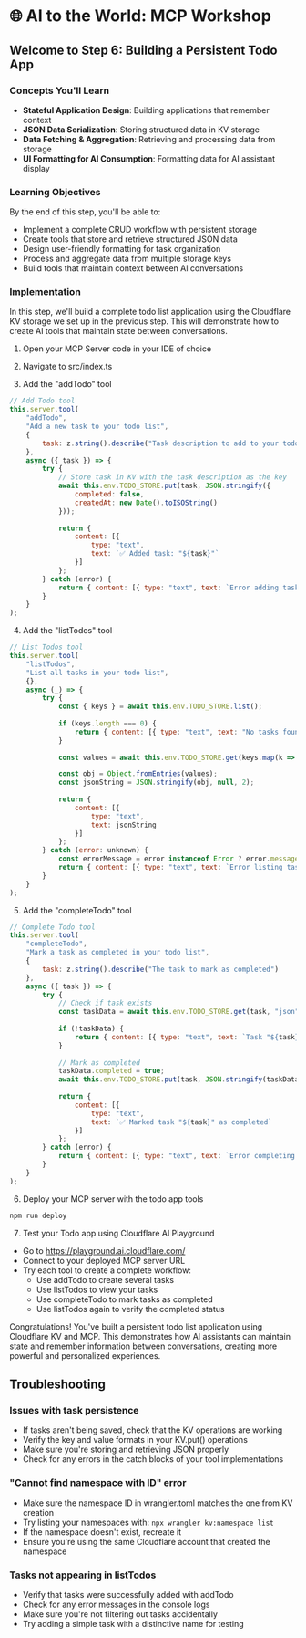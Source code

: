 # 🌐 AI to the World: MCP Workshop

## Welcome to Step 6: Building a Persistent Todo App

### Concepts You'll Learn
- **Stateful Application Design**: Building applications that remember context
- **JSON Data Serialization**: Storing structured data in KV storage
- **Data Fetching & Aggregation**: Retrieving and processing data from storage
- **UI Formatting for AI Consumption**: Formatting data for AI assistant display

### Learning Objectives
By the end of this step, you'll be able to:
- Implement a complete CRUD workflow with persistent storage
- Create tools that store and retrieve structured JSON data
- Design user-friendly formatting for task organization
- Process and aggregate data from multiple storage keys
- Build tools that maintain context between AI conversations

### Implementation

In this step, we'll build a complete todo list application using the Cloudflare KV storage we set up in the previous step. This will demonstrate how to create AI tools that maintain state between conversations.

1) Open your MCP Server code in your IDE of choice

2) Navigate to src/index.ts

3) Add the "addTodo" tool

```javascript
// Add Todo tool
this.server.tool(
    "addTodo",
    "Add a new task to your todo list",
    { 
        task: z.string().describe("Task description to add to your todo list")
    },
    async ({ task }) => {
        try {
            // Store task in KV with the task description as the key
            await this.env.TODO_STORE.put(task, JSON.stringify({
                completed: false,
                createdAt: new Date().toISOString()
            }));
            
            return { 
                content: [{ 
                    type: "text", 
                    text: `✅ Added task: "${task}"` 
                }] 
            };
        } catch (error) {
            return { content: [{ type: "text", text: `Error adding task: ${error.message}` }] };
        }
    }
);
```

4) Add the "listTodos" tool

```javascript
// List Todos tool
this.server.tool(
    "listTodos",
    "List all tasks in your todo list",
    {},
    async (_) => {
        try {
            const { keys } = await this.env.TODO_STORE.list();
            
            if (keys.length === 0) {
                return { content: [{ type: "text", text: "No tasks found in your todo list" }] };
            }
                                
            const values = await this.env.TODO_STORE.get(keys.map(k => k.name));

            const obj = Object.fromEntries(values);
            const jsonString = JSON.stringify(obj, null, 2);
            
            return { 
                content: [{ 
                    type: "text", 
                    text: jsonString
                }] 
            };
        } catch (error: unknown) {
            const errorMessage = error instanceof Error ? error.message : 'Unknown error';
            return { content: [{ type: "text", text: `Error listing tasks: ${errorMessage}` }] };
        }
    }
);
```

5) Add the "completeTodo" tool

```javascript
// Complete Todo tool
this.server.tool(
    "completeTodo",
    "Mark a task as completed in your todo list",
    { 
        task: z.string().describe("The task to mark as completed")
    },
    async ({ task }) => {
        try {
            // Check if task exists
            const taskData = await this.env.TODO_STORE.get(task, "json");
            
            if (!taskData) {
                return { content: [{ type: "text", text: `Task "${task}" not found` }] };
            }
            
            // Mark as completed
            taskData.completed = true;
            await this.env.TODO_STORE.put(task, JSON.stringify(taskData));
            
            return { 
                content: [{ 
                    type: "text", 
                    text: `✅ Marked task "${task}" as completed` 
                }] 
            };
        } catch (error) {
            return { content: [{ type: "text", text: `Error completing task: ${error.message}` }] };
        }
    }
);
```

6) Deploy your MCP server with the todo app tools

```bash
npm run deploy
```

7) Test your Todo app using Cloudflare AI Playground

- Go to https://playground.ai.cloudflare.com/ 
- Connect to your deployed MCP server URL
- Try each tool to create a complete workflow:
  - Use addTodo to create several tasks
  - Use listTodos to view your tasks
  - Use completeTodo to mark tasks as completed
  - Use listTodos again to verify the completed status

Congratulations! You've built a persistent todo list application using Cloudflare KV and MCP. This demonstrates how AI assistants can maintain state and remember information between conversations, creating more powerful and personalized experiences.

## Troubleshooting

### Issues with task persistence
- If tasks aren't being saved, check that the KV operations are working
- Verify the key and value formats in your KV.put() operations
- Make sure you're storing and retrieving JSON properly
- Check for any errors in the catch blocks of your tool implementations

### "Cannot find namespace with ID" error
- Make sure the namespace ID in wrangler.toml matches the one from KV creation
- Try listing your namespaces with: `npx wrangler kv:namespace list`
- If the namespace doesn't exist, recreate it
- Ensure you're using the same Cloudflare account that created the namespace

### Tasks not appearing in listTodos
- Verify that tasks were successfully added with addTodo
- Check for any error messages in the console logs
- Make sure you're not filtering out tasks accidentally
- Try adding a simple task with a distinctive name for testing
